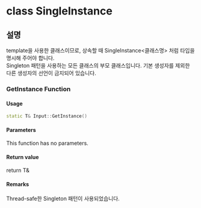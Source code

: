 # class SingleInstance<T>
## 설명
template을 사용한 클래스이므로, 상속할 때 SingleInstance<클래스명> 처럼 타입을 명시해 주어야 합니다.    
Singleton 패턴을 사용하는 모든 클래스의 부모 클래스입니다. 기본 생성자를 제외한 다른 생성자의 선언이 금지되어 있습니다.

### GetInstance Function
#### Usage
```c++
static T& Input::GetInstance()
```

#### Parameters
This function has no parameters.

#### Return value
return T&

#### Remarks
Thread-safe한 Singleton 패턴이 사용되었습니다.

